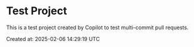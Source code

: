 # Test Project

This is a test project created by Copilot to test multi-commit pull requests.

Created at: 2025-02-06 14:29:19 UTC
